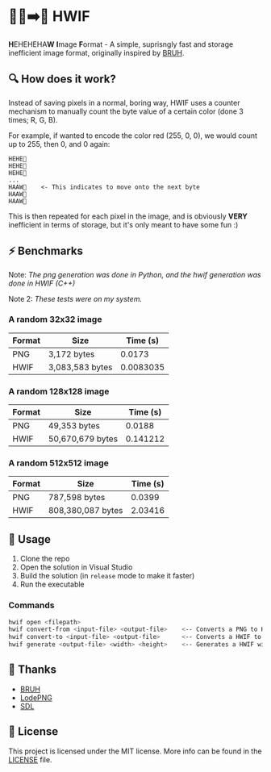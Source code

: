 # 🐗🔨➡️🏰 HWIF

**H**EHEHEHA**W** **I**mage **F**ormat - A simple, suprisngly fast and storage inefficient image format, originally inspired by [BRUH](https://github.com/face-hh/bruh/).

## 🔍 How does it work?

Instead of saving pixels in a normal, boring way, HWIF uses a counter mechanism to manually count the byte value of a certain color (done 3 times; R, G, B). 

For example, if wanted to encode the color red (255, 0, 0), we would count up to 255, then 0, and 0 again:

```text
HEHE🐗
HEHE🐗
HEHE🐗
...
HAAW🔨    <- This indicates to move onto the next byte
HAAW🔨
HAAW🔨
```

This is then repeated for each pixel in the image, and is obviously **VERY** inefficient in terms of storage, but it's only meant to have some fun :)

## ⚡ Benchmarks

Note: _The png generation was done in Python, and the hwif generation was done in HWIF (C++)_

Note 2: _These tests were on my system._

### A random 32x32 image

| Format | Size | Time (s) |
| --- | --- | --- |
| PNG | 3,172 bytes| 0.0173 |
| HWIF | 3,083,583 bytes | 0.0083035  |

### A random 128x128 image

| Format | Size | Time (s) |
| --- | --- | --- |
| PNG | 49,353 bytes| 0.0188 |
| HWIF | 50,670,679 bytes | 0.141212  |

### A random 512x512 image

| Format | Size | Time (s) |
| --- | --- | --- |
| PNG | 787,598 bytes| 0.0399 |
| HWIF | 808,380,087 bytes | 2.03416  |

## 🚀 Usage

1. Clone the repo
2. Open the solution in Visual Studio
3. Build the solution (in `release` mode to make it faster)
4. Run the executable

### Commands

```bash
hwif open <filepath>
hwif convert-from <input-file> <output-file>    <-- Converts a PNG to HWIF
hwif convert-to <input-file> <output-file>      <-- Converts a HWIF to PNG
hwif generate <output-file> <width> <height>    <-- Generates a HWIF with random pixels
```

## 🙏 Thanks

- [BRUH](https://github.com/face-hh/bruh/)
- [LodePNG](https://github.com/lvandeve/lodepng)
- [SDL](https://github.com/libsdl-org/SDL)

## 📜 License

This project is licensed under the MIT license. More info can be found in the [LICENSE](LICENSE) file.
